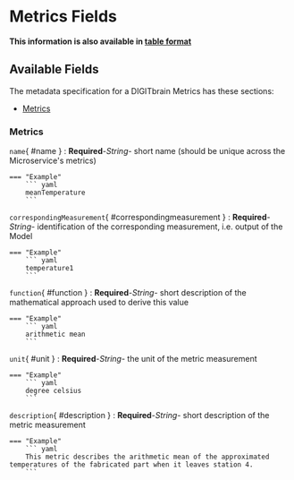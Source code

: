 <style>
  .md-content__button {
    display: none;
  }
</style>
# Metrics Fields

**This information is also available in [table format](/tables/metrics/)**


## Available Fields 

The metadata specification for a DIGITbrain Metrics
has these sections:

- [Metrics](#metrics)


### Metrics


`name`{ #name }
:   **Required**-*String*- short name (should be unique across the Microservice's metrics)

    === "Example"
        ``` yaml     
        meanTemperature
        ```

`correspondingMeasurement`{ #correspondingmeasurement }
:   **Required**-*String*- identification of the corresponding measurement, i.e. output of the Model

    === "Example"
        ``` yaml     
        temperature1
        ```

`function`{ #function }
:   **Required**-*String*- short description of the mathematical approach used to derive this value

    === "Example"
        ``` yaml     
        arithmetic mean
        ```

`unit`{ #unit }
:   **Required**-*String*- the unit of the metric measurement

    === "Example"
        ``` yaml     
        degree celsius
        ```

`description`{ #description }
:   **Required**-*String*- short description of the metric measurement

    === "Example"
        ``` yaml     
        This metric describes the arithmetic mean of the approximated temperatures of the fabricated part when it leaves station 4.
        ```
